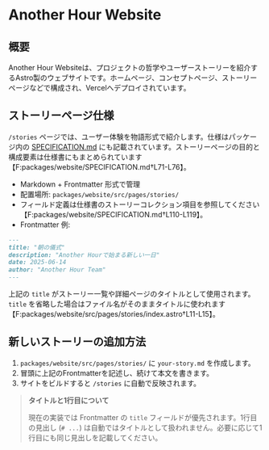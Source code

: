 # Another Hour Website

## 概要
Another Hour Websiteは、プロジェクトの哲学やユーザーストーリーを紹介するAstro製のウェブサイトです。ホームページ、コンセプトページ、ストーリーページなどで構成され、Vercelへデプロイされています。

## ストーリーページ仕様
`/stories` ページでは、ユーザー体験を物語形式で紹介します。仕様はパッケージ内の [SPECIFICATION.md](../../packages/website/SPECIFICATION.md) にも記載されています。ストーリーページの目的と構成要素は仕様書にもまとめられています【F:packages/website/SPECIFICATION.md†L71-L76】。

- Markdown + Frontmatter 形式で管理
- 配置場所: `packages/website/src/pages/stories/`
- フィールド定義は仕様書のストーリーコレクション項目を参照してください【F:packages/website/SPECIFICATION.md†L110-L119】。
- Frontmatter 例:

```markdown
---
title: "朝の儀式"
description: "Another Hourで始まる新しい一日"
date: 2025-06-14
author: "Another Hour Team"
---
```

上記の `title` がストーリー一覧や詳細ページのタイトルとして使用されます。`title` を省略した場合はファイル名がそのままタイトルに使われます【F:packages/website/src/pages/stories/index.astro†L11-L15】。

## 新しいストーリーの追加方法
1. `packages/website/src/pages/stories/` に `your-story.md` を作成します。
2. 冒頭に上記のFrontmatterを記述し、続けて本文を書きます。
3. サイトをビルドすると `/stories` に自動で反映されます。

> **タイトルと1行目について**
>
> 現在の実装では Frontmatter の `title` フィールドが優先されます。1行目の見出し (`# ...`) は自動ではタイトルとして扱われません。必要に応じて1行目にも同じ見出しを記載してください。


